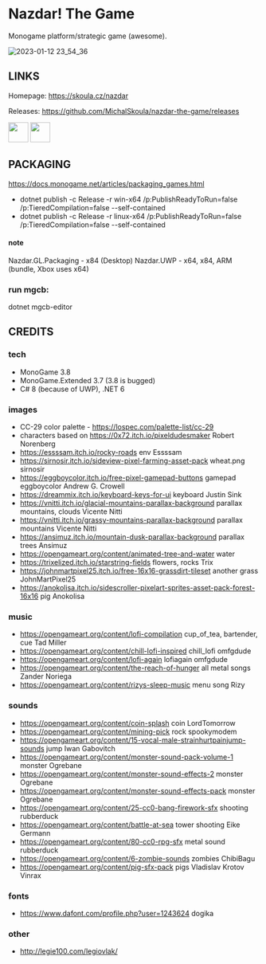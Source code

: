 ﻿# Nazdar! The Game

Monogame platform/strategic game (awesome).

![2023-01-12 23_54_36](https://user-images.githubusercontent.com/5922575/212499276-5196677c-db42-419e-b9bc-d9791709fc19.png)

## LINKS

Homepage: https://skoula.cz/nazdar

Releases: https://github.com/MichalSkoula/nazdar-the-game/releases

<a href="https://www.buymeacoffee.com/mskoula"><img src="https://www.buymeacoffee.com/assets/img/guidelines/download-assets-sm-1.svg" height="40"></a>
<a href="https://paypal.me/truehipstercz?country.x=CZ&locale.x=en_US"><img src="https://raw.githubusercontent.com/andreostrovsky/donate-with-paypal/master/blue.svg" height="40"></a>

## PACKAGING

https://docs.monogame.net/articles/packaging_games.html

* dotnet publish -c Release -r win-x64 /p:PublishReadyToRun=false /p:TieredCompilation=false --self-contained
* dotnet publish -c Release -r linux-x64 /p:PublishReadyToRun=false /p:TieredCompilation=false --self-contained

#### note ####
Nazdar.GL.Packaging - x84 (Desktop)
Nazdar.UWP - x64, x84, ARM (bundle, Xbox uses x64)

### run mgcb: ###

dotnet mgcb-editor

## CREDITS 

### tech

* MonoGame 3.8
* MonoGame.Extended 3.7 (3.8 is bugged)
* C# 8 (because of UWP), .NET 6

### images
* CC-29 color palette - https://lospec.com/palette-list/cc-29
* characters based on https://0x72.itch.io/pixeldudesmaker  Robert Norenberg
* https://essssam.itch.io/rocky-roads env Essssam
* https://sirnosir.itch.io/sideview-pixel-farming-asset-pack wheat.png sirnosir
* https://eggboycolor.itch.io/free-pixel-gamepad-buttons gamepad eggboycolor Andrew G. Crowell
* https://dreammix.itch.io/keyboard-keys-for-ui keyboard Justin Sink
* https://vnitti.itch.io/glacial-mountains-parallax-background parallax mountains, clouds Vicente Nitti
* https://vnitti.itch.io/grassy-mountains-parallax-background parallax mountains Vicente Nitti
* https://ansimuz.itch.io/mountain-dusk-parallax-background parallax trees Ansimuz
* https://opengameart.org/content/animated-tree-and-water water
* https://trixelized.itch.io/starstring-fields flowers, rocks Trix
* https://johnmartpixel25.itch.io/free-16x16-grassdirt-tileset another grass JohnMartPixel25
* https://anokolisa.itch.io/sidescroller-pixelart-sprites-asset-pack-forest-16x16 pig Anokolisa

### music
* https://opengameart.org/content/lofi-compilation cup_of_tea, bartender, cue Tad Miller
* https://opengameart.org/content/chill-lofi-inspired chill_lofi omfgdude
* https://opengameart.org/content/lofi-again lofiagain omfgdude
* https://opengameart.org/content/the-reach-of-hunger all metal songs Zander Noriega
* https://opengameart.org/content/rizys-sleep-music menu song Rizy

### sounds
* https://opengameart.org/content/coin-splash coin LordTomorrow
* https://opengameart.org/content/mining-pick rock spookymodem
* https://opengameart.org/content/15-vocal-male-strainhurtpainjump-sounds jump Iwan Gabovitch
* https://opengameart.org/content/monster-sound-pack-volume-1 monster Ogrebane
* https://opengameart.org/content/monster-sound-effects-2 monster Ogrebane
* https://opengameart.org/content/monster-sound-effects-pack monster Ogrebane
* https://opengameart.org/content/25-cc0-bang-firework-sfx shooting rubberduck
* https://opengameart.org/content/battle-at-sea tower shooting Eike Germann
* https://opengameart.org/content/80-cc0-rpg-sfx metal sound rubberduck
* https://opengameart.org/content/6-zombie-sounds zombies ChibiBagu
* https://opengameart.org/content/pig-sfx-pack pigs Vladislav Krotov Vinrax

### fonts
* https://www.dafont.com/profile.php?user=1243624 dogika

### other
* http://legie100.com/legiovlak/

